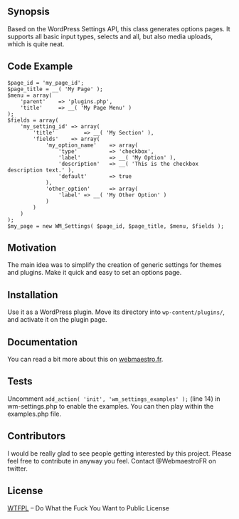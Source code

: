 ## Synopsis

Based on the WordPress Settings API, this class generates options pages. It supports all basic input types, selects and all, but also media uploads, which is quite neat.

## Code Example

	$page_id = 'my_page_id';
	$page_title = __( 'My Page' );
	$menu = array(
		'parent'	=> 'plugins.php',
		'title'		=> __( 'My Page Menu' )
	);
	$fields = array(
		'my_setting_id'	=> array(
			'title'			=> __( 'My Section' ),
			'fields'	=> array(
				'my_option_name'	=> array(
					'type'			=> 'checkbox',
					'label'			=> __( 'My Option' ),
					'description'	=> __( 'This is the checkbox description text.' ),
					'default'		=> true
				),
				'other_option'		=> array(
					'label'	=> __( 'My Other Option' )
				)
			)
		)
	);
	$my_page = new WM_Settings( $page_id, $page_title, $menu, $fields );

## Motivation

The main idea was to simplify the creation of generic settings for themes and plugins. Make it quick and easy to set an options page.

## Installation

Use it as a WordPress plugin. Move its directory into `wp-content/plugins/`, and activate it on the plugin page.

## Documentation

You can read a bit more about this on [webmaestro.fr](http://webmaestro.fr/blog/wordpress-theme-options-page/).

## Tests

Uncomment `add_action( 'init', 'wm_settings_examples' );` (line 14) in wm-settings.php to enable the examples. You can then play within the examples.php file.

## Contributors

I would be really glad to see people getting interested by this project. Please feel free to contribute in anyway you feel. Contact @WebmaestroFR on twitter.

## License

[WTFPL](http://www.wtfpl.net/) – Do What the Fuck You Want to Public License